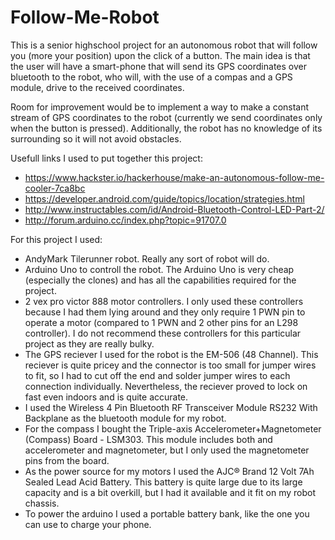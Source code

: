 # Follow-Me-Robot

This is a senior highschool project for an autonomous robot that will follow you (more your position) upon the click of a button. The main idea is that the user will have a smart-phone that will send its GPS coordinates over bluetooth to the robot, who will, with the use of a compas and a GPS module, drive to the received coordinates.

Room for improvement would be to implement a way to make a constant stream of GPS coordinates to the robot (currently we send coordinates only when the button is pressed). Additionally, the robot has no knowledge of its surrounding so it will not avoid obstacles.

Usefull links I used to put together this project: 
  - https://www.hackster.io/hackerhouse/make-an-autonomous-follow-me-cooler-7ca8bc
  - https://developer.android.com/guide/topics/location/strategies.html
  - http://www.instructables.com/id/Android-Bluetooth-Control-LED-Part-2/
  - http://forum.arduino.cc/index.php?topic=91707.0

For this project I used:
  - AndyMark Tilerunner robot. Really any sort of robot will do.
  - Arduino Uno to controll the robot. The Arduino Uno is very cheap (especially the clones) and has all the capabilities required for         the project.
  - 2 vex pro victor 888 motor controllers. I only used these controllers because I had them lying around and they only require 1 PWN         pin to operate a motor (compared to 1 PWN and 2 other pins for an L298 controller). I do not recommend these controllers for this         particular project as they are really bulky.
  - The GPS reciever I used for the robot is the EM-506 (48 Channel). This reciever is quite pricey and the connector is too small for         jumper wires to fit, so I had to cut off the end and solder jumper wires to each connection individually. Nevertheless, the reciever       proved to lock on fast even indoors and is quite accurate.
  - I used the Wireless 4 Pin Bluetooth RF Transceiver Module RS232 With Backplane as the bluetooth module for my robot.
  - For the compass I bought the Triple-axis Accelerometer+Magnetometer (Compass) Board - LSM303. This module includes both and               accelerometer and magnetometer, but I only used the magnetometer pins from the board.
  - As the power source for my motors I used the AJC® Brand 12 Volt 7Ah Sealed Lead Acid Battery. This battery is quite large due to its       large capacity and is a bit overkill, but I had it available and it fit on my robot chassis.
  - To power the arduino I used a portable battery bank, like the one you can use to charge your phone.
    
